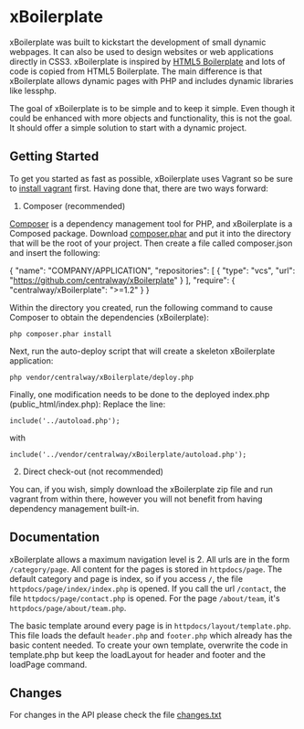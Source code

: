 xBoilerplate
==================================

xBoilerplate was built to kickstart the development of small dynamic webpages. It can also be used to design
websites or web applications directly in CSS3. xBoilerplate is inspired by [HTML5 Boilerplate](http://html5boilerplate.com/)
and lots of code is copied from HTML5 Boilerplate. The main difference is that xBoilerplate allows dynamic pages
with PHP and includes dynamic libraries like lessphp.

The goal of xBoilerplate is to be simple and to keep it simple. Even though it could be enhanced with more objects
and functionality, this is not the goal. It should offer a simple solution to start with a dynamic project.


Getting Started
---------------
To get you started as fast as possible, xBoilerplate uses Vagrant so be sure to
[install vagrant](http://vagrantup.com/docs/getting-started/index.html) first. Having done that, there are two ways forward:

1) Composer (recommended)

[Composer](http://getcomposer.org/doc/00-intro.md) is a dependency management tool for PHP, and xBoilerplate is a
Composed package. Download [composer.phar](http://getcomposer.org/composer.phar) and put it into the directory that
will be the root of your project. Then create a file called composer.json and insert the following:

{
    "name": "COMPANY/APPLICATION",
    "repositories": [
        {
            "type": "vcs",
            "url": "https://github.com/centralway/xBoilerplate"
        }
    ],
    "require": {
        "centralway/xBoilerplate": ">=1.2"
    }
}

Within the directory you created, run the following command to cause Composer to obtain the dependencies (xBoilerplate):

    php composer.phar install

Next, run the auto-deploy script that will create a skeleton xBoilerplate application:

    php vendor/centralway/xBoilerplate/deploy.php

Finally, one modification needs to be done to the deployed index.php (public_html/index.php):
Replace the line:

    include('../autoload.php');
 
with

    include('../vendor/centralway/xBoilerplate/autoload.php');


2) Direct check-out (not recommended)

You can, if you wish, simply download the xBoilerplate zip file and run vagrant from within there, however you will not
benefit from having dependency management built-in.


Documentation
-------------
xBoilerplate allows a maximum navigation level is 2. All urls are in the form `/category/page`. All content for the
pages is stored in `httpdocs/page`. The default category and page is index, so if you access `/`, the file
`httpdocs/page/index/index.php` is opened. If you call the url `/contact`, the file `httpdocs/page/contact.php`
is opened. For the page `/about/team`, it's `httpdocs/page/about/team.php`.

The basic template around every page is in `httpdocs/layout/template.php`. This file loads the default `header.php` and
`footer.php` which already has the basic content needed. To create your own template, overwrite the code in template.php
but keep the loadLayout for header and footer and the loadPage command.



Changes
-------
For changes in the API please check the file [changes.txt](https://github.com/ruflin/xBoilerplate/blob/master/changes.txt)
